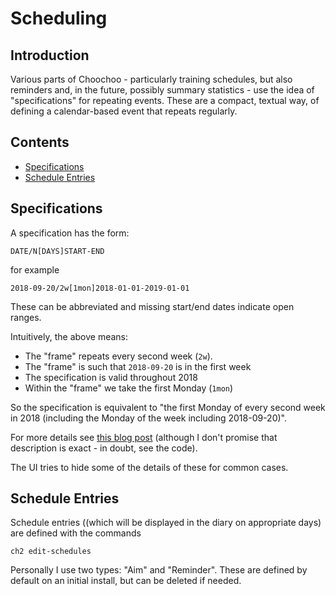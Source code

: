 
# Scheduling

## Introduction

Various parts of Choochoo - particularly training schedules, but also
reminders and, in the future, possibly summary statistics - use the
idea of "specifications" for repeating events.  These are a compact, textual
way, of defining a calendar-based event that repeats regularly.

## Contents

* [Specifications](#specifications)
* [Schedule Entries](#schedule-entries)

## Specifications

A specification has the form:

    DATE/N[DAYS]START-END
    
for example

    2018-09-20/2w[1mon]2018-01-01-2019-01-01
    
These can be abbreviated and missing start/end dates indicate open ranges.

Intuitively, the above means:

* The "frame" repeats every second week (`2w`).
* The "frame" is such that `2018-09-20` is in the first week
* The specification is valid throughout 2018
* Within the "frame" we take the first Monday (`1mon`)

So the specification is equivalent to "the first Monday of every second 
week in 2018 (including the Monday of the week including 2018-09-20)".

For more details see [this blog post](http://acooke.org/cute/ASpecifica0.html)
(although I don't promise that description is exact - in doubt, see the code).

The UI tries to hide some of the details of these for common cases.

## Schedule Entries

Schedule entries ((which will be displayed in the diary on appropriate days)
are defined with the commands

    ch2 edit-schedules
    
Personally I use two types: "Aim" and "Reminder".  These are defined by default
on an initial install, but can be deleted if needed.
